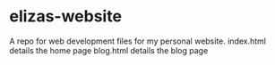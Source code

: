# elizas-website
A repo for web development files for my personal website. 
index.html details the home page 
blog.html details the blog page